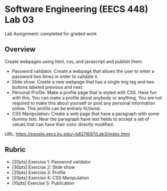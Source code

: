 # Software Engineering (EECS 448) Lab 03

Lab Assignment: completed for graded work

## Overview
Create webpages using html, css, and javascript and publish them: 
* Password validator: Create a webpage that allows the user to enter a password two times in order to validate it.
* Slide show: Create a new webpage that has a single img tag and two buttons labeled previous and next.
* Personal Profile: Make a profile page that is styled with CSS. Have fun with this. You can make a profile about anybody or anything. You are not required to make this about yourself or post any personal information online. This profile can be entirely fictional.
* CSS Manipulation: Create a web page that have a paragraph with some dummy text. Near the paragraph have text fields to accept a set of values that can have their color directly modified. 

URL: https://people.eecs.ku.edu/~b827l697/Lab3/index.html

## Rubric

* [20pts] Exercise 1: Password validator
* [30pts] Exercise 2: Slide show
* [20pts] Exercise 3: Profile
* [20pts] Exercise 4: CSS Manipulation
* [10pts] Exercise 5: Publication
